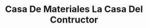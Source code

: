 ---
title: "Casa De Materiales La Casa Del Contructor"
url: /ixtlahuaca/casa-de-materiales-la-casa-del-contructor/
shop: comercio
---